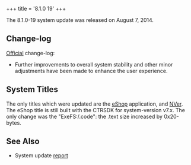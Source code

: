 +++
title = '8.1.0 19'
+++

The 8.1.0-19 system update was released on August 7, 2014.

## Change-log

[Official](http://en-americas-support.nintendo.com/app/answers/detail/a_id/231)
change-log:

- Further improvements to overall system stability and other minor
  adjustments have been made to enhance the user experience.

## System Titles

The only titles which were updated are the [eShop](eShop "wikilink")
application, and [NVer](NVer "wikilink"). The eShop title is still built
with the CTRSDK for system-version v7.x. The only change was the
"ExeFS:/.code": the .text size increased by 0x20-bytes.

## See Also

- System update
  [report](http://yls8.mtheall.com/ninupdates/reports.php?date=08-07-14_02-05-03&sys=ctr)